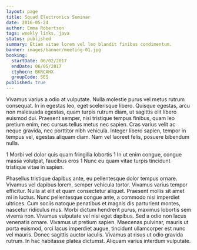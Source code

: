 ```yaml
---
layout: page
title: Squad Electronics Seminar
date: 2016-05-24
author: Emma Robertson
tags: weekly links, java
status: published
summary: Etiam vitae lorem vel leo blandit finibus condimentum.
banner: images/banner/meeting-01.jpg
booking:
  startDate: 06/02/2017
  endDate: 06/05/2017
  ctyhocn: BKRCAHX
  groupCode: SES
published: true
---
```

Vivamus varius a odio at vulputate. Nulla molestie purus vel metus rutrum consequat. In in egestas leo, eget scelerisque libero. Quisque egestas, arcu non malesuada egestas, quam turpis rutrum diam, ut sagittis elit libero euismod dui. Praesent semper, nisi tristique tempus finibus, quam leo pretium enim, nec cursus tellus metus nec sapien. Cras varius velit ac neque gravida, nec porttitor nibh vehicula. Integer libero sapien, tempor in tempus vel, egestas aliquam diam. Nam vel laoreet felis, posuere bibendum nulla.

1 Morbi vel dolor quis quam fringilla lobortis
1 In ut enim congue, congue massa volutpat, faucibus eros
1 Nunc eu quam vitae turpis tincidunt tristique vitae in sapien.

Phasellus tristique dapibus ante, eu pellentesque dolor tempus ornare. Vivamus vel dapibus lorem, semper vehicula tortor. Vivamus varius tempor efficitur. Nulla at elit et quam consectetur aliquet. Praesent mollis sit amet mi in luctus. Nunc pellentesque congue ante, a commodo nisi imperdiet ultrices. Cum sociis natoque penatibus et magnis dis parturient montes, nascetur ridiculus mus. Morbi dictum hendrerit purus, maximus lobortis sem viverra non. Vivamus vulputate vel nisi eget dapibus. Sed a odio non lacus venenatis ornare. Vivamus ut pretium sapien. Maecenas pulvinar, mauris ut porta euismod, orci lacus imperdiet augue, tincidunt ullamcorper est nunc vel mauris. Donec sagittis auctor iaculis. Vivamus at risus ut odio gravida rutrum. In hac habitasse platea dictumst. Aliquam varius interdum vulputate.
